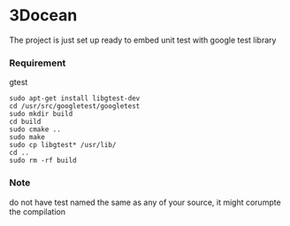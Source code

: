 # 3Docean

The project is just set up
ready to embed unit test with
google test library


### Requirement

gtest
```
sudo apt-get install libgtest-dev
cd /usr/src/googletest/googletest
sudo mkdir build
cd build
sudo cmake ..
sudo make
sudo cp libgtest* /usr/lib/
cd ..
sudo rm -rf build
```
### Note

do not have test named the same as any of your source,
it might corumpte the compilation

